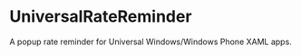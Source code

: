 UniversalRateReminder
=====================

A popup rate reminder for Universal Windows/Windows Phone XAML apps.
